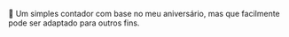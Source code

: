 🙂 Um simples contador com base no meu aniversário, mas que facilmente pode ser adaptado para outros fins.

